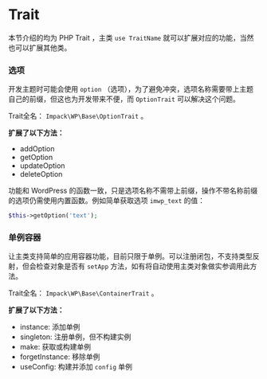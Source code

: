# Trait

本节介绍的均为 PHP Trait ，主类 `use TraitName` 就可以扩展对应的功能，当然也可以扩展其他类。

### 选项

开发主题时可能会使用 `option` （选项），为了避免冲突，选项名称需要带上主题自己的前缀，但这也为开发带来不便，而 `OptionTrait` 可以解决这个问题。

Trait全名： `Impack\WP\Base\OptionTrait` 。

**扩展了以下方法：**

* addOption
* getOption
* updateOption
* deleteOption

功能和 WordPress 的函数一致，只是选项名称不需带上前缀，操作不带名称前缀的选项仍需使用内置函数。例如简单获取选项 `imwp_text` 的值：

```php
$this->getOption('text');
```

### 单例容器

让主类支持简单的应用容器功能，目前只限于单例。可以注册闭包，不支持类型反射，但会检查对象是否有 `setApp` 方法，如有将自动使用主类对象做实参调用此方法。

Trait全名： `Impack\WP\Base\ContainerTrait` 。

**扩展了以下方法：**

* instance: 添加单例&#x20;
* singleton: 注册单例，但不构建实例
* make: 获取或构建单例
* forgetInstance: 移除单例
* useConfig: 构建并添加 `config` 单例
